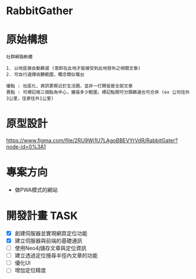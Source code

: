 # RabbitGather

# 原始構想

```
社群網路軟體

1. 以地區做自動篩選 (意即在此地才能接受到此地發布之相關文章)
2. 可自行選擇收聽範圍，概念類似電台

優點 : 社區化、資訊更鄰近於生活圈，並非一打開皆是全部文章
賣點 : 可標記兩三個點為中心，擴張多少範圍，標記點間可分類篩選也可合併 (ex 公司往外3公里，住家往外1公里)
```

# 原型設計
https://www.figma.com/file/2RU9Wj1U7LAgoBBEVYrVdR/RabbitGater?node-id=0%3A1


# 專案方向
* 做PWA模式的網站

# 開發計畫 TASK
* [x] 創建伺服器並實現網頁定位功能
* [x] 建立伺服器與前端的基礎通訊
* [ ] 使用Neo4j儲存文章與定位資訊
* [ ] 建立透過定位搜尋半徑內文章的功能
* [ ] 優化UI
* [ ] 增加定位精度